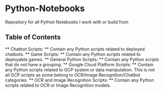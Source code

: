 # Python-Notebooks
Repository for all Python Notebooks I work with or build from

## Table of Contents
** Chatbot Scripts: ** Contain any Python scripts related to deployed chatbots.
** Game Scripts: ** Contain any Python scripts related to deployable games.
** General Python Scripts: ** Contain any Python scripts that do not have a grouping.
** Google Cloud Platform Scripts: ** Contain any Python scripts related to GCP system or data manipulation. This is not all GCP scripts as some belong to OCR/Image Recognition/Chatbot categories.
** OCR and Image Recognition Scripts: ** Contain any Python scripts related to OCR or Image Recognition models.
